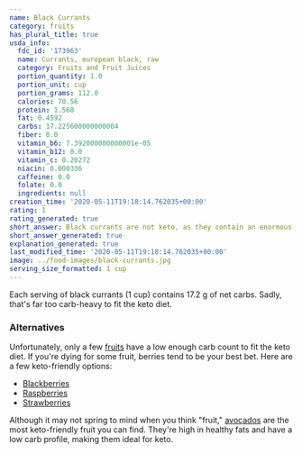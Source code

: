 ```yaml
---
name: Black Currants
category: fruits
has_plural_title: true
usda_info:
  fdc_id: '173963'
  name: Currants, european black, raw
  category: Fruits and Fruit Juices
  portion_quantity: 1.0
  portion_unit: cup
  portion_grams: 112.0
  calories: 70.56
  protein: 1.568
  fat: 0.4592
  carbs: 17.225600000000004
  fiber: 0.0
  vitamin_b6: 7.392000000000001e-05
  vitamin_b12: 0.0
  vitamin_c: 0.20272
  niacin: 0.000336
  caffeine: 0.0
  folate: 0.0
  ingredients: null
creation_time: '2020-05-11T19:18:14.762035+00:00'
rating: 1
rating_generated: true
short_answer: Black currants are not keto, as they contain an enormous amount of carbs.
short_answer_generated: true
explanation_generated: true
last_modified_time: '2020-05-11T19:18:14.762035+00:00'
image: ../food-images/black-currants.jpg
serving_size_formatted: 1 cup
---
```

Each serving of black currants (1 cup) contains 17.2 g of net carbs. Sadly, that's far too carb-heavy to fit the keto diet.

### Alternatives

Unfortunately, only a few [fruits](/category/fruits) have a low enough carb count to fit the keto diet. If you're dying for some fruit, berries tend to be your best bet. Here are a few keto-friendly options:

- [Blackberries](/blackberries)
- [Raspberries](/raspberries)
- [Strawberries](/strawberries)

Although it may not spring to mind when you think "fruit," [avocados](/avocados) are the most keto-friendly fruit you can find. They're high in healthy fats and have a low carb profile, making them ideal for keto.
